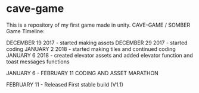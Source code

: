 # cave-game
This is a repository of my first game made in unity.
CAVE-GAME / SOMBER
Game Timeline: 

DECEMBER 19 2017 - started making assets
DECEMBER 29 2017 - started coding
JANUARY 2 2018   - started making tiles and continued coding
JANUARY 6 2018   - created elevator assets and added 
	                 elevator function and toast 		messages functions
			 
JANUARY 6 - FEBRUARY 11
CODING AND ASSET MARATHON
			
FEBRUARY 11 	 - Released First stable build (V1.1) 
